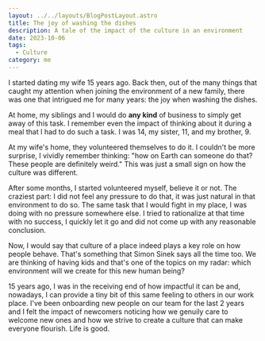 ```yaml
---
layout: ../../layouts/BlogPostLayout.astro
title: The joy of washing the dishes
description: A tale of the impact of the culture in an environment
date: 2023-10-06
tags: 
  - Culture
category: me
---
```

I started dating my wife 15 years ago. Back then, out of the many things that caught my attention when joining the environment of a new family, there was one that intrigued me for many years: the joy when washing the dishes.

At home, my siblings and I would do **any kind** of business to simply get away of this task. I remember even the impact of thinking about it during a meal that I had to do such a task. I was 14, my sister, 11, and my brother, 9.

At my wife's home, they volunteered themselves to do it. I couldn't be more surprise, I vividly remember thinking: "how on Earth can someone do that? These people are definitely weird." This was just a small sign on how the culture was different.

After some months, I started volunteered myself, believe it or not. The craziest part: I did not feel any pressure to do that, it was just natural in that environment to do so. The same task that I would fight in my place, I was doing with no pressure somewhere else. I tried to rationalize at that time with no success, I quickly let it go and did not come up with any reasonable conclusion.

Now, I would say that culture of a place indeed plays a key role on how people behave. That's something that Simon Sinek says all the time too. We are thinking of having kids and that's one of the topics on my radar: which environment will we create for this new human being?

15 years ago, I was in the receiving end of how impactful it can be and, nowadays, I can provide a tiny bit of this same feeling to others in our work place. I've been onboarding new people on our team for the last 2 years and I felt the impact of newcomers noticing how we genuily care to welcome new ones and how we strive to create a culture that can make everyone flourish. Life is good.